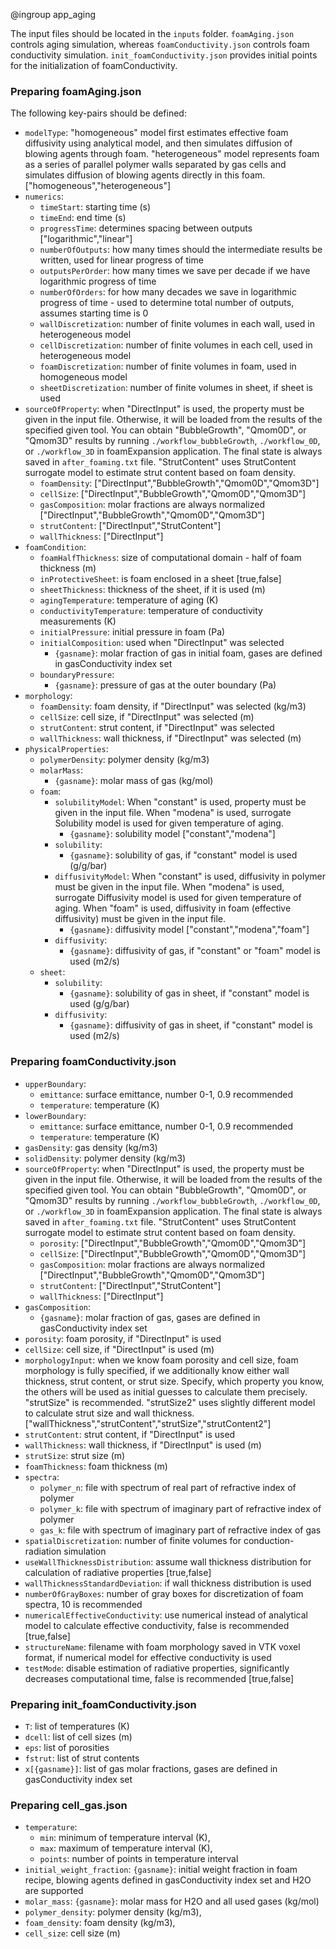 @ingroup app_aging

The input files should be located in the `inputs` folder. `foamAging.json` controls aging simulation, whereas `foamConductivity.json` controls foam conductivity simulation. `init_foamConductivity.json` provides initial points for the initialization of foamConductivity.

### Preparing foamAging.json
The following key-pairs should be defined:
- `modelType`: "homogeneous" model first estimates effective foam diffusivity using analytical model, and then simulates diffusion of blowing agents through foam. "heterogeneous" model represents foam as a series of parallel polymer walls separated by gas cells and simulates diffusion of blowing agents directly in this foam. ["homogeneous","heterogeneous"]
- `numerics`:
    - `timeStart`: starting time (s)
    - `timeEnd`: end time (s)
    - `progressTime`: determines spacing between outputs ["logarithmic","linear"]
    - `numberOfOutputs`: how many times should the intermediate results be written, used for linear progress of time
    - `outputsPerOrder`: how many times we save per decade if we have logarithmic progress of time
    - `numberOfOrders`: for how many decades we save in logarithmic progress of time - used to determine total number of outputs, assumes starting time is 0 
    - `wallDiscretization`: number of finite volumes in each wall, used in heterogeneous model
    - `cellDiscretization`: number of finite volumes in each cell, used in heterogeneous model
    - `foamDiscretization`: number of finite volumes in foam, used in homogeneous model
    - `sheetDiscretization`: number of finite volumes in sheet, if sheet is used
- `sourceOfProperty`: when "DirectInput" is used, the property must be given in the input file. Otherwise, it will be loaded from the results of the specified given tool. You can obtain "BubbleGrowth", "Qmom0D", or "Qmom3D" results by running `./workflow_bubbleGrowth`, `./workflow_0D`, or `./workflow_3D` in foamExpansion application. The final state is always saved in `after_foaming.txt` file. "StrutContent" uses StrutContent surrogate model to estimate strut content based on foam density.
    - `foamDensity`: ["DirectInput","BubbleGrowth","Qmom0D","Qmom3D"]
    - `cellSize`: ["DirectInput","BubbleGrowth","Qmom0D","Qmom3D"]
    - `gasComposition`: molar fractions are always normalized ["DirectInput","BubbleGrowth","Qmom0D","Qmom3D"]
    - `strutContent`: ["DirectInput","StrutContent"]
    - `wallThickness`: ["DirectInput"]
- `foamCondition`:
    - `foamHalfThickness`: size of computational domain - half of foam thickness (m)
    - `inProtectiveSheet`: is foam enclosed in a sheet [true,false]
    - `sheetThickness`: thickness of the sheet, if it is used (m)
    - `agingTemperature`: temperature of aging (K)
    - `conductivityTemperature`: temperature of conductivity measurements (K)
    - `initialPressure`: initial pressure in foam (Pa)
    - `initialComposition`: used when "DirectInput" was selected
        - `{gasname}`: molar fraction of gas in initial foam, gases are defined in gasConductivity index set
    - `boundaryPressure`:
        - `{gasname}`: pressure of gas at the outer boundary (Pa)
- `morphology`:
    - `foamDensity`: foam density, if "DirectInput" was selected (kg/m3)
    - `cellSize`: cell size, if "DirectInput" was selected (m)
    - `strutContent`: strut content, if "DirectInput" was selected
    - `wallThickness`: wall thickness, if "DirectInput" was selected (m)
- `physicalProperties`:
    - `polymerDensity`: polymer density (kg/m3)
    - `molarMass`:
        - `{gasname}`: molar mass of gas (kg/mol)
    - `foam`:
        - `solubilityModel`: When "constant" is used, property must be given in the input file. When "modena" is used, surrogate Solubility model is used for given temperature of aging.
            - `{gasname}`: solubility model ["constant","modena"]
        - `solubility`:
            - `{gasname}`: solubility of gas, if "constant" model is used (g/g/bar)
        - `diffusivityModel`: When "constant" is used, diffusivity in polymer must be given in the input file. When "modena" is used, surrogate Diffusivity model is used for given temperature of aging. When "foam" is used, diffusivity in foam (effective diffusivity) must be given in the input file. 
            - `{gasname}`: diffusivity model ["constant","modena","foam"]
        - `diffusivity`:
            - `{gasname}`: diffusivity of gas, if "constant" or "foam" model is used (m2/s)
    - `sheet`:
        - `solubility`:
            - `{gasname}`: solubility of gas in sheet, if "constant" model is used (g/g/bar)
        - `diffusivity`:
            - `{gasname}`: diffusivity of gas in sheet, if "constant" model is used (m2/s)

### Preparing foamConductivity.json
- `upperBoundary`:
    - `emittance`: surface emittance, number 0-1, 0.9 recommended
    - `temperature`: temperature (K)
- `lowerBoundary`:
    - `emittance`: surface emittance, number 0-1, 0.9 recommended
    - `temperature`: temperature (K)
- `gasDensity`: gas density (kg/m3)
- `solidDensity`: polymer density (kg/m3)
- `sourceOfProperty`: when "DirectInput" is used, the property must be given in the input file. Otherwise, it will be loaded from the results of the specified given tool. You can obtain "BubbleGrowth", "Qmom0D", or "Qmom3D" results by running `./workflow_bubbleGrowth`, `./workflow_0D`, or `./workflow_3D` in foamExpansion application. The final state is always saved in `after_foaming.txt` file. "StrutContent" uses StrutContent surrogate model to estimate strut content based on foam density.
    - `porosity`: ["DirectInput","BubbleGrowth","Qmom0D","Qmom3D"]
    - `cellSize`: ["DirectInput","BubbleGrowth","Qmom0D","Qmom3D"]
    - `gasComposition`: molar fractions are always normalized ["DirectInput","BubbleGrowth","Qmom0D","Qmom3D"]
    - `strutContent`: ["DirectInput","StrutContent"]
    - `wallThickness`: ["DirectInput"]
- `gasComposition`:
    - `{gasname}`: molar fraction of gas, gases are defined in gasConductivity index set
- `porosity`: foam porosity, if "DirectInput" is used
- `cellSize`: cell size, if "DirectInput" is used (m)
- `morphologyInput`: when we know foam porosity and cell size, foam morphology is fully specified, if we additionally know either wall thickness, strut content, or strut size. Specify, which property you know, the others will be used as initial guesses to calculate them precisely. "strutSize" is recommended. "strutSize2" uses slightly different model to calculate strut size and wall thickness. ["wallThickness","strutContent","strutSize","strutContent2"]
- `strutContent`: strut content, if "DirectInput" is used
- `wallThickness`: wall thickness, if "DirectInput" is used (m)
- `strutSize`: strut size (m)
- `foamThickness`: foam thickness (m)
- `spectra`:
    - `polymer_n`: file with spectrum of real part of refractive index of polymer
    - `polymer_k`: file with spectrum of imaginary part of refractive index of polymer
    - `gas_k`: file with spectrum of imaginary part of refractive index of gas
- `spatialDiscretization`: number of finite volumes for conduction-radiation simulation
- `useWallThicknessDistribution`: assume wall thickness distribution for calculation of radiative properties [true,false]
- `wallThicknessStandardDeviation`: if wall thickness distribution is used
- `numberOfGrayBoxes`: number of gray boxes for discretization of foam spectra, 10 is recommended
- `numericalEffectiveConductivity`: use numerical instead of analytical model to calculate effective conductivity, false is recommended [true,false]
- `structureName`: filename with foam morphology saved in VTK voxel format, if numerical model for effective conductivity is used
- `testMode`: disable estimation of radiative properties, significantly decreases computational time, false is recommended [true,false]

### Preparing init_foamConductivity.json
- `T`: list of temperatures (K)
- `dcell`: list of cell sizes (m)
- `eps`: list of porosities
- `fstrut`: list of strut contents
- `x[{gasname}]`: list of gas molar fractions, gases are defined in gasConductivity index set

### Preparing cell_gas.json
- `temperature`: 
    - `min`: minimum of temperature interval (K),
    - `max`: maximum of temperature interval (K),
    - `points`: number of points in temperature interval
- `initial_weight_fraction`: 
    `{gasname}`: initial weight fraction in foam recipe, blowing agents defined in gasConductivity index set and H2O are supported
- `molar_mass`: 
    `{gasname}`: molar mass for H2O and all used gases (kg/mol)
- `polymer_density`: polymer density (kg/m3),
- `foam_density`: foam density (kg/m3),
- `cell_size`: cell size (m)